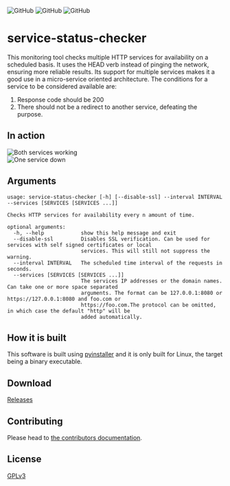![GitHub](https://img.shields.io/github/license/MatrixEternal/service-status-checker?style=flat-square)
![GitHub](https://img.shields.io/github/v/release/MatrixEternal/service-status-checker?style=flat-square)
![GitHub](https://img.shields.io/github/last-commit/MatrixEternal/service-status-checker/main?style=flat-square)

# service-status-checker

This monitoring tool checks multiple HTTP services for availability on a scheduled basis. It uses the HEAD verb instead
of pinging the network, ensuring more reliable results. Its support for multiple services makes it a good use in a micro-service oriented architecture.
The conditions for a service to be considered available are:
1. Response code should be 200
2. There should not be a redirect to another service, defeating the purpose.


## In action

<img alt="Both services working" src="https://github.com/MatrixEternal/service-status-checker/blob/main/assets/both_services_available.gif">
<br>
<img alt="One service down" src="https://github.com/MatrixEternal/service-status-checker/blob/main/assets/one_service_down.gif">


## Arguments

```
usage: service-status-checker [-h] [--disable-ssl] --interval INTERVAL --services [SERVICES [SERVICES ...]]

Checks HTTP services for availability every n amount of time.

optional arguments:
  -h, --help            show this help message and exit
  --disable-ssl         Disables SSL verification. Can be used for services with self signed certificates or local
                        services. This will still not suppress the warning.
  --interval INTERVAL   The scheduled time interval of the requests in seconds.
  --services [SERVICES [SERVICES ...]]
                        The services IP addresses or the domain names. Can take one or more space separated
                        arguments. The format can be 127.0.0.1:8080 or https://127.0.0.1:8080 and foo.com or
                        https://foo.com.The protocol can be omitted, in which case the default "http" will be
                        added automatically.
```

## How it is built

This software is built using [pyinstaller](https://pyinstaller.readthedocs.io) and it is only built for Linux, the target being a binary executable.

## Download
[Releases](https://github.com/MatrixEternal/service-status-checker/releases)

## Contributing
Please head to [the contributors documentation](CONTRIBUTORS.md).

## License
[GPLv3](LICENSE.txt)
